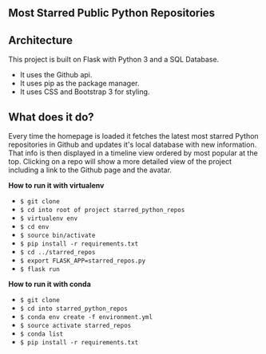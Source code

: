 **Most Starred Public Python Repositories**
-----


**Architecture**
---
This project is built on Flask with Python 3 and a SQL Database.
  * It uses the Github api.
  * It uses pip as the package manager.
  * It uses CSS and Bootstrap 3 for styling.

**What does it do?**
---
Every time the homepage is loaded it fetches the latest most starred
Python repositories in Github and updates it's local database with new information. That info is then displayed in a timeline view ordered by
most popular at the top. Clicking on a repo will show a more detailed view
of the project including a link to the Github page and the avatar.

**How to run it with virtualenv**
* `$ git clone`
* `$ cd into root of project starred_python_repos`
* `$ virtualenv env`
* `$ cd env`
* `$ source bin/activate`
* `$ pip install -r requirements.txt`
* `$ cd ../starred_repos`
* `$ export FLASK_APP=starred_repos.py`
* `$ flask run`

**How to run it with conda**
* `$ git clone`
* `$ cd into starred_python_repos`
* `$ conda env create -f environment.yml`
* `$ source activate starred_repos`
* `$ conda list`
* `$ pip install -r requirements.txt`
